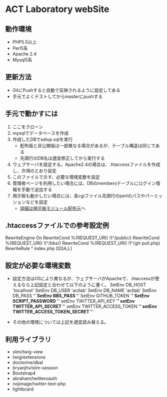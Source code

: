 # ACT Laboratory webSite


## 動作環境
- PHP5.5以上
- Perl5系
- Apache 2.4
- Mysql5系

## 更新方法
- GitにPushすると自動で反映されるように設定してある
- 手元でよくテストしてからmasterにpushする

## 手元で動かすには
1. ここをクローン
1. mysqlでデータベースを作成
1. 作成したDBでsetup.sqlを実行
	- 配布版と非公開版は一部異なる場合があるが、テーブル構造は同じである
	- 先頭行のDB名は適宜修正してから実行する
1. ウェブサーバを設定する。Apache2.4の場合は、.htaccessファイルを作成し、次項のとおり設定
1. このファイルで示す、必要な環境変数を設定
1. 管理者ページを利用したい場合には、DBのmembersテーブルにログイン情報を手動で追加する
1. 掲示板も動かしたい場合には、各cgiファイル先頭行のperlのパスやパーミッションなどを設定
	- [詳細は掲示板モジュール配布元](https://www.kent-web.com/bbs/light.html)へ

## .htaccessファイルでの参考設定例
<IfModule mod_rewrite.c>
	RewriteEngine On
	RewriteCond %{REQUEST_URI} !(^/public/)
	RewriteCond %{REQUEST_URI} !(^/bbs/)
	RewriteCond %{REQUEST_URI} !(^/git-pull.php)
	RewriteRule ^ index.php [QSA,L]


## 設定が必要な環境変数
- 設定方法はOSにより異なるが、ウェブサーバがApacheで、.htaccessが使えるなら上記設定と合わせて以下のように書く。
	SetEnv DB_HOST 'localhost'
	SetEnv DB_USER 'actlab'
	SetEnv DB_NAME 'actlab'
	SetEnv DB_PASS '********'
	SetEnv BBS_PASS '********'
	SetEnv GITHUB_TOKEN '********'
	SetEnv SCRIPT_PASSWORD '********'
	setEnv TWITTER_API_KEY '********'
	setEnv TWITTER_API_SECRET '********'
	setEnv TWITTER_ACCESS_TOKEN '********'
	setEnv TWITTER_ACCESS_TOKEN_SECRET '********'

- その他の環境については上記を適宜読み替える。

## 利用ライブラリ
- slim/twig-view
- twig/extensions
- doctorine/dbal
- bryanjhv/slim-session
- Bootstrap4
- abraham/twitteroauth
- nojimage/twitter-text-php
- lightboard
